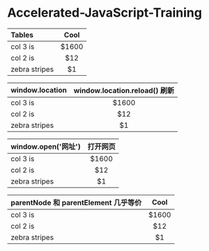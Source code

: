 # Accelerated-JavaScript-Training

| Tables         | Cool    |
| :------------- | :-----: |
| col 3 is       | $1600   |
| col 2 is       | $12     |
| zebra stripes  | $1      |

| window.location | window.location.reload() 刷新 |
| :-------------  | :-----:                       |
| col 3 is        | $1600                         |
| col 2 is        | $12                           |
| zebra stripes   | $1                            |

| window.open('网址') | 打开网页 |
| :-------------      | :-----:  |
| col 3 is            | $1600    |
| col 2 is            | $12      |
| zebra stripes       | $1       |

| parentNode 和 parentElement 几乎等价 | Cool    |
| :-------------                       | :-----: |
| col 3 is                             | $1600   |
| col 2 is                             | $12     |
| zebra stripes                        | $1      |
